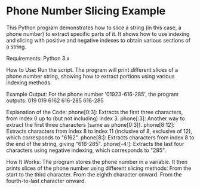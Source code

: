 # Phone Number Slicing Example
This Python program demonstrates how to slice a string (in this case, a phone number) to extract specific parts of it. It shows how to use indexing and slicing with positive and negative indexes to obtain various sections of a string.

Requirements:
Python 3.x

How to Use:
Run the script.
The program will print different slices of a phone number string, showing how to extract portions using various indexing methods.

Example Output:
For the phone number '01923-616-285', the program outputs:
019
019
6162
616-285
616-285

Explanation of the Code:
phone[0:3]: Extracts the first three characters, from index 0 up to (but not including) index 3.
phone[:3]: Another way to extract the first three characters (same as phone[0:3]).
phone[8:12]: Extracts characters from index 8 to index 11 (inclusive of 8, exclusive of 12), which corresponds to "6162".
phone[8:]: Extracts characters from index 8 to the end of the string, giving "616-285".
phone[-4:]: Extracts the last four characters using negative indexing, which corresponds to "285".

How It Works:
The program stores the phone number in a variable.
It then prints slices of the phone number using different slicing methods:
From the start to the third character.
From the eighth character onward.
From the fourth-to-last character onward.
